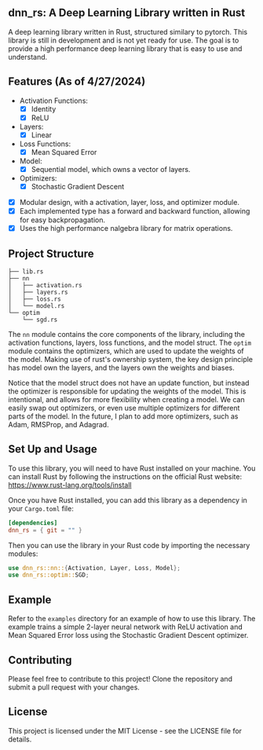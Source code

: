 ## dnn_rs: A Deep Learning Library written in Rust
A deep learning library written in Rust, structured similary to pytorch. This library is still in development and is not yet ready for use. The goal is to provide a high performance deep learning library that is easy to use and understand.

## Features (As of 4/27/2024)
- Activation Functions:
    - [x] Identity
    - [x] ReLU
- Layers:
    - [x] Linear
- Loss Functions:
    - [x] Mean Squared Error
- Model:
    - [x] Sequential model, which owns a vector of layers.
- Optimizers:
    - [x] Stochastic Gradient Descent

- [x] Modular design, with a activation, layer, loss, and optimizer module.
- [x] Each implemented type has a forward and backward function, allowing for easy backpropagation.
- [x] Uses the high performance nalgebra library for matrix operations.

## Project Structure
```The project is structured as a library, with the following modules:
├── lib.rs
├── nn
│   ├── activation.rs
│   ├── layers.rs
│   ├── loss.rs
│   └── model.rs
└── optim
    └── sgd.rs
```

The `nn` module contains the core components of the library, including the activation functions, layers, loss functions, and the model struct. The `optim` module contains the optimizers, which are used to update the weights of the model. Making use of rust's ownership system, the key design principle has model own the layers, and the layers own the weights and biases.

Notice that the model struct does not have an update function, but instead the optimizer is responsible for updating the weights of the model. This is intentional, and allows for more flexibility when creating a model. We can easily swap out optimizers, or even use multiple optimizers for different parts of the model. In the future, I plan to add more optimizers, such as Adam, RMSProp, and Adagrad.

## Set Up and Usage
To use this library, you will need to have Rust installed on your machine. You can install Rust by following the instructions on the official Rust website: https://www.rust-lang.org/tools/install

Once you have Rust installed, you can add this library as a dependency in your `Cargo.toml` file:
```toml
[dependencies]
dnn_rs = { git = "" }
```

Then you can use the library in your Rust code by importing the necessary modules:
```rust
use dnn_rs::nn::{Activation, Layer, Loss, Model};
use dnn_rs::optim::SGD;
```

## Example
Refer to the `examples` directory for an example of how to use this library. The example trains a simple 2-layer neural network with ReLU activation and Mean Squared Error loss using the Stochastic Gradient Descent optimizer.

## Contributing
Please feel free to contribute to this project! Clone the repository and submit a pull request with your changes.

## License
This project is licensed under the MIT License - see the LICENSE file for details.
